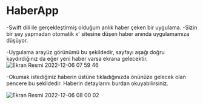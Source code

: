 # HaberApp
-Swift dili ile gerçekleştirmiş olduğum anlık haber çeken bir uygulama.
-Sizin bir şey yapmadan otomatik x' sitesine düşen haber anında uygulamamıza düşüyor.

-Uygulama arayüz görünümü bu şekildedir, sayfayı aşağı doğru kaydırdığınız da eğer yeni haber varsa ekrana gelecektir.
![Ekran Resmi 2022-12-06 07 59 46](https://user-images.githubusercontent.com/96051221/205820046-5f350602-3007-4ee9-854f-aaac248595f1.png)


-Okumak istediğiniz haberin üstüne tıkladığınızda önünüze gelecek olan pencere bu şekildedir. Haberin detaylarını burdan okuyabilirsiniz.

![Ekran Resmi 2022-12-06 08 00 02](https://user-images.githubusercontent.com/96051221/205820299-2dc278ba-3cf8-4c82-afba-343965f76f1d.png)
